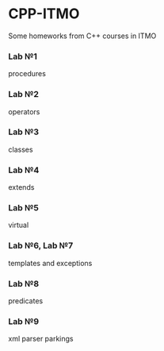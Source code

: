 ﻿# CPP-ITMO
Some homeworks from C++ courses in ITMO

### Lab №1
procedures
### Lab №2
operators
### Lab №3
classes
### Lab №4
extends
### Lab №5
virtual
### Lab №6, Lab №7
templates and exceptions
### Lab №8
predicates
### Lab №9
xml parser parkings
